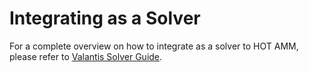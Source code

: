 # Integrating as a Solver

For a complete overview on how to integrate as a solver to HOT AMM, please refer to [Valantis Solver Guide](https://docs.valantis.xyz/hot/solver-guide-subpages).
